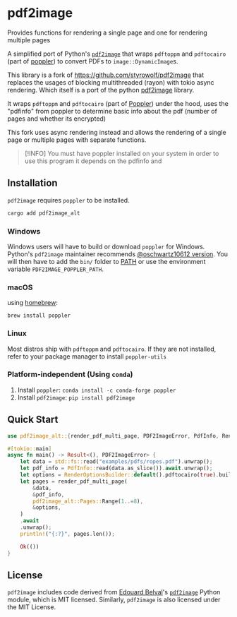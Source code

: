 # pdf2image


Provides functions for rendering a single page and one for rendering multiple pages

A simplified port of Python's [`pdf2image`](https://github.com/Belval/pdf2image/) that wraps `pdftoppm` and `pdftocairo` (part of [poppler](https://poppler.freedesktop.org/)) to convert PDFs to `image::DynamicImage`s.

This library is a fork of https://github.com/styrowolf/pdf2image that replaces the usages of blocking multithreaded (rayon) with tokio async rendering. Which itself is a port of the python [pdf2image](https://github.com/Belval/pdf2image/) library.

It wraps `pdftoppm` and `pdftocairo` (part of [Poppler](https://poppler.freedesktop.org/)) under the hood, uses the "pdfinfo" from poppler to determine basic info about the pdf (number of pages and whether its encrypted)

This fork uses async rendering instead and allows the rendering of a single page or multiple pages with separate functions.

> [!INFO]
> You must have poppler installed on your system in order to use 
> this program it depends on the pdfinfo and 

## Installation

`pdf2image` requires `poppler` to be installed.

```sh
cargo add pdf2image_alt
```

### Windows

Windows users will have to build or download `poppler` for Windows. Python's `pdf2image` maintainer recommends [@oschwartz10612 version](https://github.com/oschwartz10612/poppler-windows/releases/). You will then have to add the `bin/` folder to [PATH](https://www.architectryan.com/2018/03/17/add-to-the-path-on-windows-10/) or use the environment variable `PDF2IMAGE_POPPLER_PATH`.

### macOS

using [homebrew](https://brew.sh):

`brew install poppler`

### Linux

Most distros ship with `pdftoppm` and `pdftocairo`. If they are not installed, refer to your package manager to install `poppler-utils`

### Platform-independent (Using `conda`)

1. Install `poppler`: `conda install -c conda-forge poppler`
2. Install `pdf2image`: `pip install pdf2image`

## Quick Start

```rust
use pdf2image_alt::{render_pdf_multi_page, PDF2ImageError, PdfInfo, RenderOptionsBuilder};

#[tokio::main]
async fn main() -> Result<(), PDF2ImageError> {
    let data = std::fs::read("examples/pdfs/ropes.pdf").unwrap();
    let pdf_info = PdfInfo::read(data.as_slice()).await.unwrap();
    let options = RenderOptionsBuilder::default().pdftocairo(true).build()?;
    let pages = render_pdf_multi_page(
        &data,
        &pdf_info,
        pdf2image_alt::Pages::Range(1..=8),
        &options,
    )
    .await
    .unwrap();
    println!("{:?}", pages.len());

    Ok(())
}
```

## License

`pdf2image` includes code derived from [Edouard Belval](https://github.com/Belval/)'s [`pdf2image`](https://github.com/Belval/pdf2image) Python module, which is MIT licensed. Similarly, `pdf2image` is also licensed under the MIT License.